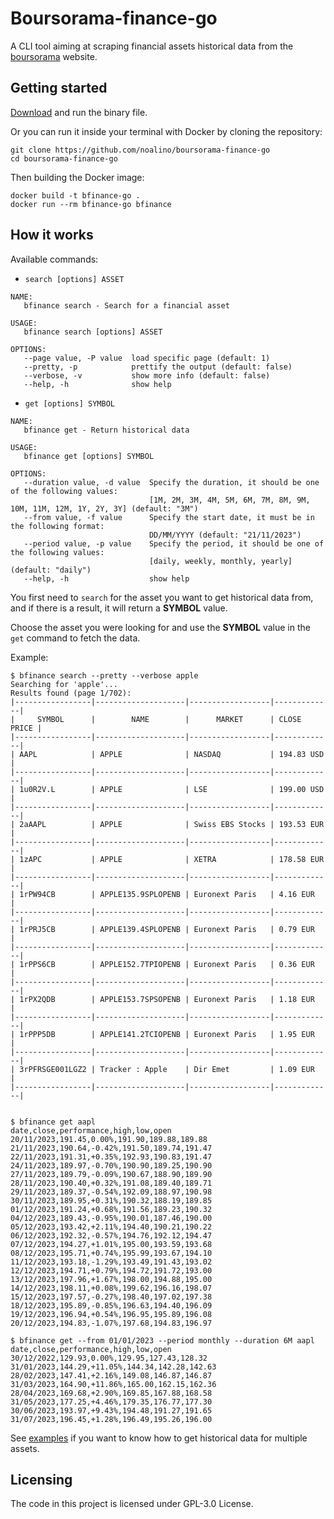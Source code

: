 # Boursorama-finance-go

A CLI tool aiming at scraping financial assets historical data from the [boursorama](https://www.boursorama.com/bourse/) website.

## Getting started

[Download](https://github.com/noalino/boursorama-finance-go/releases) and run the binary file.

Or you can run it inside your terminal with Docker by cloning the repository:

```shell
git clone https://github.com/noalino/boursorama-finance-go
cd boursorama-finance-go
```

Then building the Docker image:

```shell
docker build -t bfinance-go .
docker run --rm bfinance-go bfinance
```

## How it works

Available commands:

- `search [options] ASSET`

```text
NAME:
   bfinance search - Search for a financial asset

USAGE:
   bfinance search [options] ASSET

OPTIONS:
   --page value, -P value  load specific page (default: 1)
   --pretty, -p            prettify the output (default: false)
   --verbose, -v           show more info (default: false)
   --help, -h              show help
```

- `get [options] SYMBOL`

```text
NAME:
   bfinance get - Return historical data

USAGE:
   bfinance get [options] SYMBOL

OPTIONS:
   --duration value, -d value  Specify the duration, it should be one of the following values:
                               [1M, 2M, 3M, 4M, 5M, 6M, 7M, 8M, 9M, 10M, 11M, 12M, 1Y, 2Y, 3Y] (default: "3M")
   --from value, -f value      Specify the start date, it must be in the following format:
                               DD/MM/YYYY (default: "21/11/2023")
   --period value, -p value    Specify the period, it should be one of the following values:
                               [daily, weekly, monthly, yearly] (default: "daily")
   --help, -h                  show help
```

You first need to `search` for the asset you want to get historical data from, and if there is a result, it will return a **SYMBOL** value.

Choose the asset you were looking for and use the **SYMBOL** value in the `get` command to fetch the data.

Example:

```shell
$ bfinance search --pretty --verbose apple
Searching for 'apple'...
Results found (page 1/702):
|-----------------|--------------------|------------------|-------------|
|     SYMBOL      |        NAME        |      MARKET      | CLOSE PRICE |
|-----------------|--------------------|------------------|-------------|
| AAPL            | APPLE              | NASDAQ           | 194.83 USD  |
|-----------------|--------------------|------------------|-------------|
| 1u0R2V.L        | APPLE              | LSE              | 199.00 USD  |
|-----------------|--------------------|------------------|-------------|
| 2aAAPL          | APPLE              | Swiss EBS Stocks | 193.53 EUR  |
|-----------------|--------------------|------------------|-------------|
| 1zAPC           | APPLE              | XETRA            | 178.58 EUR  |
|-----------------|--------------------|------------------|-------------|
| 1rPW94CB        | APPLE135.9SPLOPENB | Euronext Paris   | 4.16 EUR    |
|-----------------|--------------------|------------------|-------------|
| 1rPRJ5CB        | APPLE139.4SPLOPENB | Euronext Paris   | 0.79 EUR    |
|-----------------|--------------------|------------------|-------------|
| 1rPPS6CB        | APPLE152.7TPIOPENB | Euronext Paris   | 0.36 EUR    |
|-----------------|--------------------|------------------|-------------|
| 1rPX2QDB        | APPLE153.7SPSOPENB | Euronext Paris   | 1.18 EUR    |
|-----------------|--------------------|------------------|-------------|
| 1rPPP5DB        | APPLE141.2TCIOPENB | Euronext Paris   | 1.95 EUR    |
|-----------------|--------------------|------------------|-------------|
| 3rPFRSGE001LGZ2 | Tracker : Apple    | Dir Emet         | 1.09 EUR    |
|-----------------|--------------------|------------------|-------------|


$ bfinance get aapl
date,close,performance,high,low,open
20/11/2023,191.45,0.00%,191.90,189.88,189.88
21/11/2023,190.64,-0.42%,191.50,189.74,191.47
22/11/2023,191.31,+0.35%,192.93,190.83,191.47
24/11/2023,189.97,-0.70%,190.90,189.25,190.90
27/11/2023,189.79,-0.09%,190.67,188.90,189.90
28/11/2023,190.40,+0.32%,191.08,189.40,189.71
29/11/2023,189.37,-0.54%,192.09,188.97,190.98
30/11/2023,189.95,+0.31%,190.32,188.19,189.85
01/12/2023,191.24,+0.68%,191.56,189.23,190.32
04/12/2023,189.43,-0.95%,190.01,187.46,190.00
05/12/2023,193.42,+2.11%,194.40,190.21,190.22
06/12/2023,192.32,-0.57%,194.76,192.12,194.47
07/12/2023,194.27,+1.01%,195.00,193.59,193.68
08/12/2023,195.71,+0.74%,195.99,193.67,194.10
11/12/2023,193.18,-1.29%,193.49,191.43,193.02
12/12/2023,194.71,+0.79%,194.72,191.72,193.00
13/12/2023,197.96,+1.67%,198.00,194.88,195.00
14/12/2023,198.11,+0.08%,199.62,196.16,198.07
15/12/2023,197.57,-0.27%,198.40,197.02,197.38
18/12/2023,195.89,-0.85%,196.63,194.40,196.09
19/12/2023,196.94,+0.54%,196.95,195.89,196.08
20/12/2023,194.83,-1.07%,197.68,194.83,196.97

$ bfinance get --from 01/01/2023 --period monthly --duration 6M aapl
date,close,performance,high,low,open
30/12/2022,129.93,0.00%,129.95,127.43,128.32
31/01/2023,144.29,+11.05%,144.34,142.28,142.63
28/02/2023,147.41,+2.16%,149.08,146.87,146.87
31/03/2023,164.90,+11.86%,165.00,162.15,162.36
28/04/2023,169.68,+2.90%,169.85,167.88,168.58
31/05/2023,177.25,+4.46%,179.35,176.77,177.30
30/06/2023,193.97,+9.43%,194.48,191.27,191.65
31/07/2023,196.45,+1.28%,196.49,195.26,196.00
```

See [examples](./examples/README.md) if you want to know how to get historical data for multiple assets.

## Licensing

The code in this project is licensed under GPL-3.0 License.
